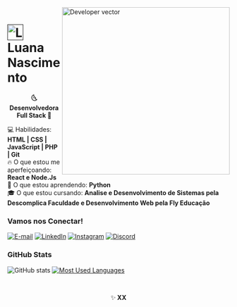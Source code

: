 <img align="right" alt="Developer vector" height="380" src="https://github.com/selenitye/selenitye/assets/129871998/b28230cc-0202-4727-90f1-d2c0a0ba45c9">

<h1>
    <a href="">
     <img align="center" alt="Logo Luana Projetos" width="36px" src="https://github.com/selenitye/selenitye/assets/129871998/ab062889-c71c-4a87-9d9f-e643b018aa64"></a>
    <span>Luana Nascimento</span>
</h1>

<p align="center"><strong>🌜Desenvolvedora Full Stack 🌛</strong>

💻 Habilidades: <strong> HTML | CSS | JavaScript | PHP | Git </strong><br>
  🔥 O que estou me aperfeiçoando: <strong>React e Node.Js</strong><br>
  🚀 O que estou aprendendo: <strong>Python</strong><br>
  🎓 O que estou cursando: <strong>Analise e Desenvolvimento de Sistemas pela Descomplica Faculdade 
  e Desenvolvimento Web pela Fly Educação</strong></p>
<!--
[![Preview](https://img.shields.io/badge/Portfolio-000?style=for-the-badge&logo=github&logoColor=FF00F6)](https://elidianaandrade.github.io/)
[![GitHub Page](https://img.shields.io/badge/elidianaandrade.github.io-67136f?style=for-the-badge)](https://elidianaandrade.github.io/)
-->
<h3 align="left">Vamos nos Conectar!</h3>

[![E-mail](https://img.shields.io/badge/-Email-000?style=for-the-badge&logo=microsoft-outlook&logoColor=1064ba)](mailto:luanacs@outlook.com)
[![LinkedIn](https://img.shields.io/badge/-LinkedIn-000?style=for-the-badge&logo=linkedin&logoColor=1064ba)](https://www.linkedin.com/in/selenitye/)
[![Instagram](https://img.shields.io/badge/-Instagram-000?style=for-the-badge&logo=instagram&logoColor=1064ba&color:FFF)](https://www.instagram.com/selenitye/) 
[![Discord](https://img.shields.io/badge/Discord-000?style=for-the-badge&logo=discord&logoColor=1064ba)](https://www.discord.com/in/SEUUSERNAME/)


<h3 align="left">GitHub Stats</h3>

![GitHub stats](https://github-readme-stats-git-masterrstaa-rickstaa.vercel.app/api?username=selenitye&hide_title=true&show_icons=true&include_all_commits=false&count_private=true&line_height=25&hide=issues&bg_color=000&title_color=1064ba&text_color=FFF&border_radius=3&border_color=1064ba&icon_color=1064ba&theme=jolly)
[![Most Used Languages](https://github-readme-stats-git-masterrstaa-rickstaa.vercel.app/api/top-langs/?username=selenitye&line_height=10&card_width=290&layout=compact&hide_title=false&count_private=true&langs_count=4&show_icons=true&title_color=1064ba&hide=html,css&bg_color=000&text_color=1064ba&border_radius=3&border_color=1064ba&count_private=true)](https://github.com/elidianaandrade/github-readme-stats)



<br>


<p align="center">
  <a align="center">✨<strong> XX</strong></a>
<p align="center">	

